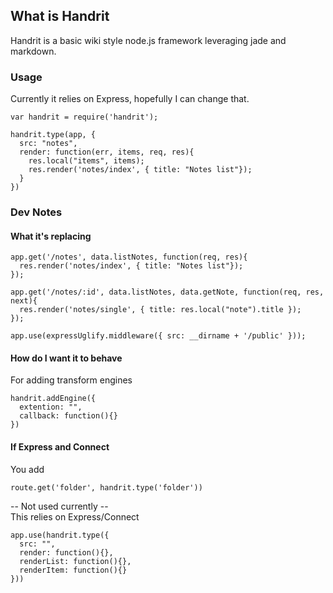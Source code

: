 ## What is Handrit
Handrit is a basic wiki style node.js framework leveraging jade and markdown.

### Usage
Currently it relies on Express, hopefully I can change that.

    var handrit = require('handrit');

    handrit.type(app, {
      src: "notes",
      render: function(err, items, req, res){
        res.local("items", items);
        res.render('notes/index', { title: "Notes list"});
      }
    })

### Dev Notes

#### What it's replacing

    app.get('/notes', data.listNotes, function(req, res){
      res.render('notes/index', { title: "Notes list"});
    });
    
    app.get('/notes/:id', data.listNotes, data.getNote, function(req, res, next){
      res.render('notes/single', { title: res.local("note").title });
    });
    
    app.use(expressUglify.middleware({ src: __dirname + '/public' }));
    
#### How do I want it to behave
For adding transform engines

    handrit.addEngine({
      extention: "",
      callback: function(){}
    })


#### If Express and Connect
You add

    route.get('folder', handrit.type('folder'))

-- Not used currently --  
This relies on Express/Connect

    app.use(handrit.type({
      src: "",
      render: function(){},
      renderList: function(){},
      renderItem: function(){}
    }))
    



